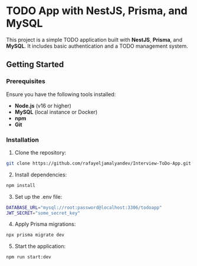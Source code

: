 # TODO App with NestJS, Prisma, and MySQL

This project is a simple TODO application built with **NestJS**, **Prisma**, and **MySQL**. It includes basic authentication and a TODO management system.

## Getting Started

### Prerequisites

Ensure you have the following tools installed:
- **Node.js** (v16 or higher)
- **MySQL** (local instance or Docker)
- **npm** 
- **Git**

### Installation

1. Clone the repository:
```bash
git clone https://github.com/rafayeljamalyandev/Interview-ToDo-App.git
```

2.	Install dependencies:
```bash
npm install
```

3.	Set up the .env file:
```bash
DATABASE_URL="mysql://root:password@localhost:3306/todoapp"
JWT_SECRET="some_secret_key"
```

4.	Apply Prisma migrations:

```bash
npx prisma migrate dev
```


5.	Start the application:
```bash
npm run start:dev
```